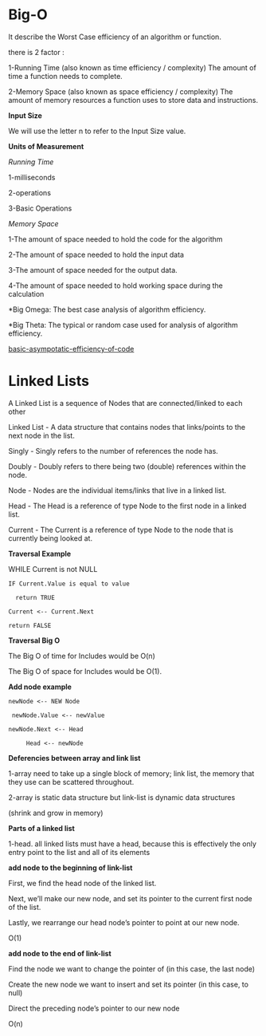 # Big-O
It describe the  Worst Case efficiency of an algorithm or function.

there is 2 factor :

1-Running Time (also known as time efficiency / complexity)
The amount of time a function needs to complete.

2-Memory Space (also known as space efficiency / complexity)
The amount of memory resources a function uses to store data and instructions.

**Input Size**

We will use the letter n to refer to the Input Size value.

**Units of Measurement**

 *Running Time*
 
1-milliseconds

2-operations

3-Basic Operations

 *Memory Space*

 1-The amount of space needed to hold the code for the algorithm

 2-The amount of space needed to hold the input data

 3-The amount of space needed for the output data.

 4-The amount of space needed to hold working space during the calculation

 *Big Omega: The best case analysis of algorithm efficiency.

*Big Theta: The typical or random case used for analysis of algorithm efficiency.

[basic-asympotatic-efficiency-of-code](./sqlScreenShoot/Screenshot%20(134).png)

# Linked Lists

A Linked List is a sequence of Nodes that are connected/linked to each other

Linked List - A data structure that contains nodes that links/points to the next node in the list.

Singly - Singly refers to the number of references the node has.

Doubly - Doubly refers to there being two (double) references within the node. 

Node - Nodes are the individual items/links that live in a linked list. 

Head - The Head is a reference of type Node to the first node in a linked list.

Current - The Current is a reference of type Node to the node that is currently being looked at. 

**Traversal Example**

  WHILE Current is not NULL

    IF Current.Value is equal to value

      return TRUE

    Current <-- Current.Next

    return FALSE

 **Traversal Big O**

 The Big O of time for Includes would be O(n)

The Big O of space for Includes would be O(1). 

**Add node example**

    newNode <-- NEW Node

     newNode.Value <-- newValue

    newNode.Next <-- Head
    
         Head <-- newNode

**Deferencies between array and link list**

1-array need to take up a single block of memory; link list, the memory that they use can be scattered throughout.

2-array is static data structure but link-list is dynamic data structures

(shrink and grow in memory)

**Parts of a linked list**

1-head.  all linked lists must have a head, because this is effectively the only entry point to the list and all of its elements

**add node to the beginning of link-list**

First, we find the head node of the linked list.

Next, we’ll make our new node, and set its pointer to the current first node of the list.

Lastly, we rearrange our head node’s pointer to point at our new node.

O(1)

**add node to the end  of link-list**

Find the node we want to change the pointer of (in this case, the last node)

Create the new node we want to insert and set its pointer (in this case, to null)

Direct the preceding node’s pointer to our new node

O(n)